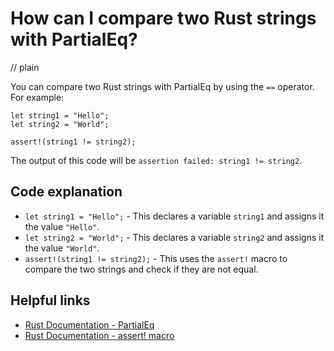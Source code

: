 # How can I compare two Rust strings with PartialEq?
// plain

You can compare two Rust strings with PartialEq by using the `==` operator. For example:

```
let string1 = "Hello";
let string2 = "World";

assert!(string1 != string2);
```

The output of this code will be `assertion failed: string1 != string2`.

## Code explanation


- `let string1 = "Hello";` - This declares a variable `string1` and assigns it the value `"Hello"`.
- `let string2 = "World";` - This declares a variable `string2` and assigns it the value `"World"`.
- `assert!(string1 != string2);` - This uses the `assert!` macro to compare the two strings and check if they are not equal.

## Helpful links

- [Rust Documentation - PartialEq](https://doc.rust-lang.org/std/cmp/trait.PartialEq.html)
- [Rust Documentation - assert! macro](https://doc.rust-lang.org/std/macro.assert.html)